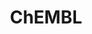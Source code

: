 ---
bigquery: https://console.cloud.google.com/bigquery?p=patents-public-data&d=ebi_chembl&page=dataset
citation: '"The ChEMBL database in 2017." Anna Gaulton, Anne Hersey, Michał Nowotka,
  A Patrícia Bento, Jon Chambers, David Mendez, Prudence Mutowo, Francis Atkinson,
  Louisa J Bellis, Elena Cibrián-Uhalte, Mark Davies, Nathan Dedman, Anneli Karlsson,
  María Paula Magariños, John P Overington, George Papadatos, Ines Smit, Andrew R
  Leach Nucleic acids Research (2017) 45 (Database Issue), D945-D954'
contributors: European Bioinformatics Institute
cost: None
description: ChEMBL Data is a manually curated database of small molecules used in
  drug discovery, including information about existing patented drugs.
documentation: 'schema: https://www.ebi.ac.uk/chembl/db_schema


  '
last_edit: 04/09/2022, 09:44:24
location: https://console.cloud.google.com/marketplace/product/google_patents_public_datasets/chembl
maintained_by: EMBL-EBI, an outstation of European Molecular Biology Laboratory
related_publications: '

  ChEMBL: towards direct deposition of bioassay data.


  Mendez D, Gaulton A, Bento AP, Chambers J, De Veij M, Félix E, Magariños MP, Mosquera
  JF, Mutowo P, Nowotka M, Gordillo-Marañón M, Hunter F, Junco L, Mugumbate G, Rodriguez-Lopez
  M, Atkinson F, Bosc N, Radoux CJ, Segura-Cabrera A, Hersey A, Leach AR.


  — Nucleic Acids Res. 2019; 47(D1):D930-D940. doi: 10.1093/nar/gky1075

  '
schema_fields:
- smid
- curation_comment
- protein_class_synonym
- bei
- subgroup
- predbind_id
- drugind_id
- units
- stem_class
- num_lipinski_ro5_violations
- mec_id
- warning_type
- issue
- natural_product
- uo_units
- ddd_units
- chirality
- ddd_admr
- bao_id
- max_phase
- compound_name
- acd_logd
- level3_description
- usan_year
- warning_country
- set_name
- cx_most_bpka
- patent_id
- drug_substance_flag
- le
- normal_range_min
- topical
- who_name
- compd_id
- mol_atc_id
- mol_irac_id
- enzyme_name
- res_stem_id
- cx_most_apka
- standard_text_value
- assay_cell_type
- component_id
- canonical_smiles
- max_phase_for_ind
- name
- formulation_id
- level1
- psa
- frac_code
- country
- molecular_species
- component_synonym
- published_relation
- warnref_id
- parenteral
- last_active
- innovator_company
- mc_target_accession
- dosed_ingredient
- text_value
- activity_comment
- activity_id
- num_alerts
- strength
- updated_by
- species_group_flag
- activity_count
- prediction_method
- standard_inchi_key
- acd_most_apka
- version
- accession
- therapeutic_flag
- cell_name
- drug_product_flag
- nda_type
- inorganic_flag
- published_value
- tid_fixed
- pubmed_id
- alert_set_id
- value
- downgraded
- cell_description
- actsm_id
- path
- entity_type
- std_act_id
- year
- patent_use_code
- molecule_type
- type
- hba_lipinski
- confidence
- target_desc
- mol_frac_id
- src_short_name
- alert_id
- site_id
- domain_type
- confidence_score
- data_validity_comment
- l4
- source
- orig_description
- go_id
- annotation
- ro3_pass
- src_compound_id
- active_molregno
- ref_type
- mc_target_name
- parent_id
- met_id
- assay_strain
- hrac_code
- hba
- ridx
- ddd_id
- comp_class_id
- db_version
- variant_id
- compsyn_id
- ad_type
- related_tid
- l5
- ass_cls_map_id
- efo_id
- description
- warning_id
- mc_target_type
- met_comment
- relation
- mc_tax_id
- record_id
- assay_subcellular_fraction
- target_mapping
- pathway_id
- standard_upper_value
- aspect
- substrate_record_id
- l8
- oral
- helm_notation
- src_id
- selectivity_comment
- assay_tax_id
- cellosaurus_id
- major_class
- mutation
- src_assay_id
- lle
- relationship_type
- assay_id
- chebi_par_id
- l7
- standard_value
- authors
- component_type
- withdrawn_class
- molregno
- parent_go_id
- mecref_id
- start_position
- usan_stem_definition
- source_domain_id
- compound_key
- action_type
- short_name
- curated_by
- acd_most_bpka
- journal
- l1
- molfile
- relationship
- published_type
- alert_name
- definition
- research_stem
- priority
- mechanism_of_action
- alogp
- class_level
- publication_number
- comments
- abstract
- cl_lincs_id
- protein_class_desc
- irac_class_id
- upper_value
- atc_code
- caloha_id
- homologue
- creation_date
- standard_units
- applicant_full_name
- updated_on
- pref_name
- targcomp_id
- assay_source
- doi
- sei
- domain_id
- parent_type
- sequence_md5sum
- first_in_class
- uberon_id
- previous_company
- full_mwt
- sitecomp_id
- assay_category
- assay_param_id
- targrel_id
- level2_description
- biocomp_id
- doc_type
- isoform
- protein_class_id
- relationship_desc
- volume
- irac_code
- cell_source_tissue
- rtb
- standard_type
- polymer_flag
- hbd_lipinski
- tid
- num_ro5_violations
- domain_description
- usan_substem
- enzyme_tid
- indication_class
- cx_logp
- cell_id
- bao_format
- chembl_id
- withdrawn_flag
- cell_source_tax_id
- full_molformula
- mc_organism
- label
- organism
- mechanism_comment
- level2
- ddd_value
- site_name
- first_page
- acd_logp
- mesh_id
- ref_id
- ingredient
- smarts
- cell_ontology_id
- co_stem_id
- molecular_mechanism
- status
- structure_type
- aromatic_rings
- mw_monoisotopic
- stat
- level1_description
- assay_desc
- product_id
- active_ingredient
- level3
- first_approval
- withdrawn_reason
- warning_class
- patent_no
- mol_hrac_id
- oc_id
- comp_go_id
- parameter_value
- submission_date
- binding_site_comment
- syn_type
- qed_weighted
- assay_tissue
- tax_id
- frac_class_id
- tbl
- db_source
- level4_description
- bao_endpoint
- level4
- hbd
- ap_id
- normal_range_max
- delist_flag
- stem
- job_id
- availability_type
- usan_stem
- assay_class_id
- standard_flag
- parameter_type
- cpd_str_alert_id
- standard_inchi
- cell_source_organism
- drug_record_id
- site_residues
- warning_description
- dosage_form
- company
- assay_test_type
- mw_freebase
- l3
- level5
- trade_name
- patent_expire_date
- sequence
- last_page
- target_type
- protclasssyn_id
- title
- entity_id
- class_type
- usan_stem_id
- hrac_class_id
- indref_id
- potential_duplicate
- metref_id
- l6
- cidx
- src_description
- assay_type
- qudt_units
- end_position
- prodrug
- direct_interaction
- pchembl_value
- tissue_id
- bto_id
- result_flag
- doc_id
- idx
- approval_date
- domain_name
- clo_id
- as_id
- withdrawn_year
- aidx
- cx_logd
- toid
- synonyms
- warning_year
- black_box_warning
- ddd_comment
- l2
- met_conversion
- rgid
- log_id
- assay_organism
- pathway_key
- heavy_atoms
- route
- efo_term
- parent_molregno
- ref_url
- withdrawn_country
- metabolite_record_id
- disease_efficacy
- molsyn_id
- mesh_heading
- prod_pat_id
- standard_relation
- who_extra
- published_units
shortname: chembl
tags:
- biotechnology
- health
- chemical
- bioinformatics
- medical
terms_of_use: CC BY-SA 3.0
title: ChEMBL
uuid: e232a192-965c-4ec9-904c-155b6dfe56c5
---